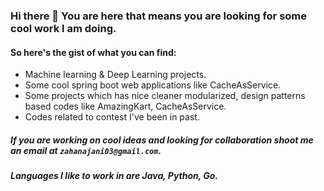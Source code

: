 ### Hi there 👋 You are here that means you are looking for some cool work I am doing.
#### So here's the gist of what you can find:
- Machine learning & Deep Learning projects.
- Some cool spring boot web applications like CacheAsService.
- Some projects which has nice cleaner modularized, design patterns based codes like AmazingKart, CacheAsService.
- Codes related to contest I've been in past.

##### If you are working on cool ideas and looking for collaboration shoot me an email at `zahanajani03@gmail.com`.
##### Languages I like to work in are Java, Python, Go.

<!--
**JahanAjani/JahanAjani** is a ✨ _special_ ✨ repository because its `README.md` (this file) appears on your GitHub profile.

Here are some ideas to get you started:

- 🔭 I’m currently working on ...
- 🌱 I’m currently learning ...
- 👯 I’m looking to collaborate on ...
- 🤔 I’m looking for help with ...
- 💬 Ask me about ...
- 📫 How to reach me: ...
- 😄 Pronouns: ...
- ⚡ Fun fact: ...
-->
